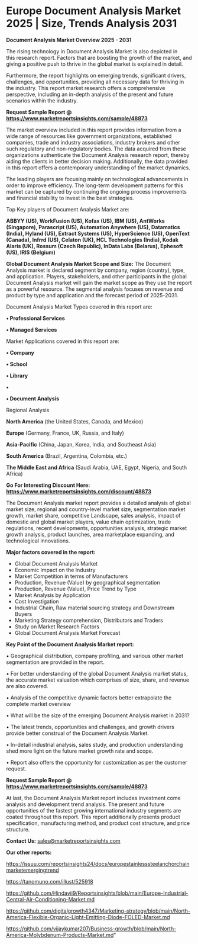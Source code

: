 # Europe Document Analysis Market 2025 | Size, Trends Analysis 2031

<Strong> Document Analysis Market Overview 2025 - 2031</strong>

The rising technology in Document Analysis Market is also depicted in this research report. Factors that are boosting the growth of the market, and giving a positive push to thrive in the global market is explained in detail.

Furthermore, the report highlights on emerging trends, significant drivers, challenges, and opportunities, providing all necessary data for thriving in the industry. This report market research offers a comprehensive perspective, including an in-depth analysis of the present and future scenarios within the industry.

<strong>Request Sample Report @ <a href=https://www.marketreportsinsights.com/sample/48873>https://www.marketreportsinsights.com/sample/48873</a></strong>

The market overview included in this report provides information from a wide range of resources like government organizations, established companies, trade and industry associations, industry brokers and other such regulatory and non-regulatory bodies. The data acquired from these organizations authenticate the Document Analysis research report, thereby aiding the clients in better decision making. Additionally, the data provided in this report offers a contemporary understanding of the market dynamics.

The leading players are focusing mainly on technological advancements in order to improve efficiency. The long-term development patterns for this market can be captured by continuing the ongoing process improvements and financial stability to invest in the best strategies.

Top Key players of Document Analysis Market are:

<strong>ABBYY (US), WorkFusion (US), Kofax (US), IBM (US), AntWorks (Singapore), Parascript (US), Automation Anywhere (US), Datamatics (India), Hyland (US), Extract Systems (US), HyperScience (US), OpenText (Canada), Infrrd (US), Celaton (UK), HCL Technologies (India), Kodak Alaris (UK), Rossum (Czech Republic), InData Labs (Belarus), Ephesoft (US), IRIS (Belgium)</strong>

<strong><b>Global Document Analysis Market Scope and Size:</b></strong>
The Document Analysis market is declared segment by company, region (country), type, and application. Players, stakeholders, and other participants in the global Document Analysis market will gain the market scope as they use the report as a powerful resource. The segmental analysis focuses on revenue and product by type and application and the forecast period of 2025-2031.

Document Analysis Market Types covered in this report are:

<strong>•  Professional Services

•  Managed Services</strong>

Market Applications covered in this report are:

<strong>•  Company

•  School

•  Library

•  

•  Document Analysis</strong> 

Regional Analysis

<strong>North America</strong> (the United States, Canada, and Mexico)

<strong>Europe</strong> (Germany, France, UK, Russia, and Italy)

<strong>Asia-Pacific</strong> (China, Japan, Korea, India, and Southeast Asia)

<strong>South America</strong> (Brazil, Argentina, Colombia, etc.)

<strong>The Middle East and Africa</strong> (Saudi Arabia, UAE, Egypt, Nigeria, and South Africa)

<strong>Go For Interesting Discount Here: <a href=https://www.marketreportsinsights.com/discount/48873>https://www.marketreportsinsights.com/discount/48873</a></strong>

The Document Analysis market report provides a detailed analysis of global market size, regional and country-level market size, segmentation market growth, market share, competitive Landscape, sales analysis, impact of domestic and global market players, value chain optimization, trade regulations, recent developments, opportunities analysis, strategic market growth analysis, product launches, area marketplace expanding, and technological innovations.

<strong><b>Major factors covered in the report:</b></strong>
<ul>
  <li>Global Document Analysis Market </li>
  <li>Economic Impact on the Industry</li>
  <li>Market Competition in terms of Manufacturers</li>
  <li>Production, Revenue (Value) by geographical segmentation</li>
  <li>Production, Revenue (Value), Price Trend by Type</li>
  <li>Market Analysis by Application</li>
  <li>Cost Investigation</li>
  <li>Industrial Chain, Raw material sourcing strategy and Downstream Buyers</li>
  <li>Marketing Strategy comprehension, Distributors and Traders</li>
  <li>Study on Market Research Factors</li>
  <li>Global Document Analysis Market Forecast</li>
</ul>

<strong><b>Key Point of the Document Analysis Market report:</b></strong>

• Geographical distribution, company profiling, and various other market segmentation are provided in the report.

• For better understanding of the global Document Analysis market status, the accurate market valuation which comprises of size, share, and revenue are also covered.

• Analysis of the competitive dynamic factors better extrapolate the complete market overview

• What will be the size of the emerging Document Analysis market in 2031?

• The latest trends, opportunities and challenges, and growth drivers provide better construal of the Document Analysis Market.

• In-detail industrial analysis, sales study, and production understanding shed more light on the future market growth rate and scope.

• Report also offers the opportunity for customization as per the customer request.

<strong>Request Sample Report @ <a href=https://www.marketreportsinsights.com/sample/48873>https://www.marketreportsinsights.com/sample/48873</a></strong>

At last, the Document Analysis Market report includes investment come analysis and development trend analysis. The present and future opportunities of the fastest growing international industry segments are coated throughout this report. This report additionally presents product specification, manufacturing method, and product cost structure, and price structure.

<strong>Contact Us:</strong>
sales@marketreportsinsights.com

<strong>Our other reports:</strong>

<a href=https://issuu.com/reportsinsights24/docs/europestainlesssteelanchorchainmarketemergingtrend>https://issuu.com/reportsinsights24/docs/europestainlesssteelanchorchainmarketemergingtrend</a>

<a href=https://tanomuno.com/illust/525918>https://tanomuno.com/illust/525918</a>

<a href=https://github.com/Hindavii9/Reportsinsights/blob/main/Europe-Industrial-Central-Air-Conditioning-Market.md>https://github.com/Hindavii9/Reportsinsights/blob/main/Europe-Industrial-Central-Air-Conditioning-Market.md</a>

<a href=https://github.com/digitalgrowth4347/Marketing-strategy/blob/main/North-America-Flexible-Organic-Light-Emitting-Diode-FOLED-Market.md>https://github.com/digitalgrowth4347/Marketing-strategy/blob/main/North-America-Flexible-Organic-Light-Emitting-Diode-FOLED-Market.md</a>

<a href=https://github.com/vijaykumar207/Business-growth/blob/main/North-America-Molybdenum-Products-Market.md>https://github.com/vijaykumar207/Business-growth/blob/main/North-America-Molybdenum-Products-Market.md</a>"
